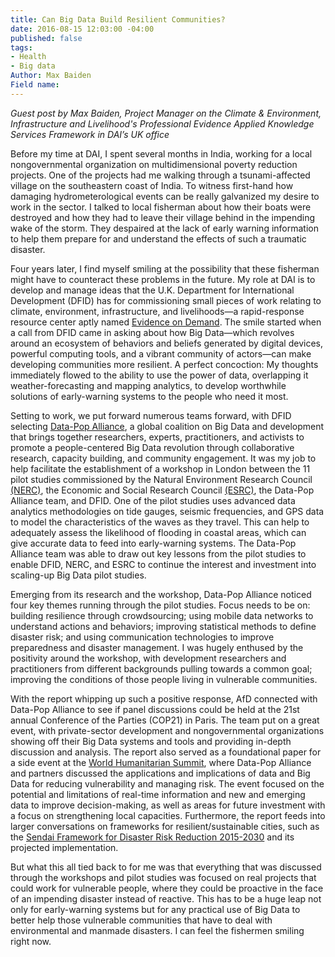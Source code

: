 ```yaml
---
title: Can Big Data Build Resilient Communities?
date: 2016-08-15 12:03:00 -04:00
published: false
tags:
- Health
- Big data
Author: Max Baiden
Field name: 
---
```


*Guest post by Max Baiden, Project Manager on the Climate & Environment, Infrastructure and Livelihood's Professional Evidence Applied Knowledge Services Framework in DAI’s UK office*

Before my time at DAI, I spent several months in India, working for a local nongovernmental organization on multidimensional poverty reduction projects. One of the projects had me walking through a tsunami-affected village on the southeastern coast of India. To witness first-hand how damaging hydrometerological events can be really galvanized my desire to work in the sector. I talked to local fisherman about how their boats were destroyed and how they had to leave their village behind in the impending wake of the storm. They despaired at the lack of early warning information to help them prepare for and understand the effects of such a traumatic disaster.

<!--more-->

Four years later, I find myself smiling at the possibility that these fisherman might have to counteract these problems in the future. My role at DAI is to develop and manage ideas that the U.K. Department for International Development (DFID) has for commissioning small pieces of work relating to climate, environment, infrastructure, and livelihoods—a rapid-response resource center aptly named [Evidence on Demand](http://www.evidenceondemand.info/homepage.aspx). The smile started when a call from DFID came in asking about how Big Data—which revolves around an ecosystem of behaviors and beliefs generated by digital devices, powerful computing tools, and a vibrant community of actors—can make developing communities more resilient. A perfect concoction: My thoughts immediately flowed to the ability to use the power of data, overlapping it weather-forecasting and mapping analytics, to develop worthwhile solutions of early-warning systems to the people who need it most.

Setting to work, we put forward numerous teams forward, with DFID selecting [Data-Pop Alliance](http://datapopalliance.org/), a global coalition on Big Data and development that brings together researchers, experts, practitioners, and activists to promote a people-centered Big Data revolution through collaborative research, capacity building, and community engagement. It was my job to help facilitate the establishment of a workshop in London between the 11 pilot studies commissioned by the Natural Environment Research Council [(NERC)](http://www.nerc.ac.uk/), the Economic and Social Research Council [(ESRC)](http://www.esrc.ac.uk/), the Data-Pop Alliance team, and DFID. One of the pilot studies uses advanced data analytics methodologies on tide gauges, seismic frequencies, and GPS data to model the characteristics of the waves as they travel. This can help to adequately assess the likelihood of flooding in coastal areas, which can give accurate data to feed into early-warning systems. The Data-Pop Alliance team was able to draw out key lessons from the pilot studies to enable DFID, NERC, and ESRC to continue the interest and investment into scaling-up Big Data pilot studies.

Emerging from its research and the workshop, Data-Pop Alliance noticed four key themes running through the pilot studies. Focus needs to be on: building resilience through crowdsourcing; using mobile data networks to understand actions and behaviors; improving statistical methods to define disaster risk; and using communication technologies to improve preparedness and disaster management. I was hugely enthused by the positivity around the workshop, with development researchers and practitioners from different backgrounds pulling towards a common goal; improving the conditions of those people living in vulnerable communities.

With the report whipping up such a positive response, AfD connected with Data-Pop Alliance to see if panel discussions could be held at the 21st annual Conference of the Parties (COP21) in Paris. The team put on a great event, with private-sector development and nongovernmental organizations showing off their Big Data systems and tools and providing in-depth discussion and analysis. The report also served as a foundational paper for a side event at the [World Humanitarian Summit](https://www.worldhumanitariansummit.org/), where Data-Pop Alliance and partners discussed the applications and implications of data and Big Data for reducing vulnerability and managing risk. The event focused on the potential and limitations of real-time information and new and emerging data to improve decision-making, as well as areas for future investment with a focus on strengthening local capacities. Furthermore, the report feeds into larger conversations on frameworks for resilient/sustainable cities, such as the [Sendai Framework for Disaster Risk Reduction 2015-2030](http://www.preventionweb.net/files/43291_sendaiframeworkfordrren.pdf) and its projected implementation.

But what this all tied back to for me was that everything that was discussed through the workshops and pilot studies was focused on real projects that could work for vulnerable people, where they could be proactive in the face of an impending disaster instead of reactive. This has to be a huge leap not only for early-warning systems but for any practical use of Big Data to better help those vulnerable communities that have to deal with environmental and manmade disasters. I can feel the fishermen smiling right now.